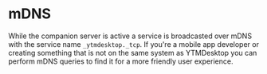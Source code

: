 # mDNS

While the companion server is active a service is broadcasted over mDNS with the service name `_ytmdesktop._tcp`. If you're a mobile app developer or creating something that is not on the same system as YTMDesktop you can perform mDNS queries to find it for a more friendly user experience.